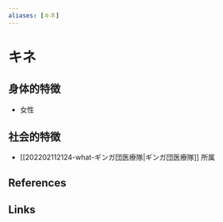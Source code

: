 ```yaml
---
aliases: [キネ]
---
```

# キネ

## 身体的特徴

- 女性

## 社会的特徴

- [[202202112124-what-ギンガ団医療隊|ギンガ団医療隊]] 所属

## References



## Links


